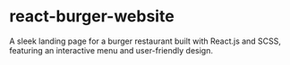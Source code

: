 # react-burger-website
A sleek landing page for a burger restaurant built with React.js and SCSS, featuring an interactive menu and user-friendly design.
